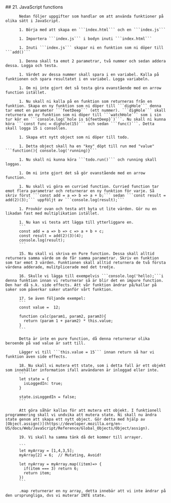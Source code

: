 <!doctype html>
<html>
	<head>
		<title>JavaScript Exercises</title>## 21. JavaScript functions

          Nedan följer uppgifter som handlar om att använda funktioner på olika sätt i JavaScript.
          
          1. Börja med att skapa en ```ìndex.html``` och en ```index.js```
          
          1. Importera ```index.js``` i bodyn inuti ```index.html```
          
          1. Inuti ```index.js``` skapar ni en funktion som ni döper till ```add()```
          
          1. Denna skall ta emot 2 parametrar, två nummer och sedan addera dessa. Logga och testa.
          
          1. Värdet av dessa nummer skall spara i en variabel. Kalla på funktionen och spara resultatet i en variabel. Logga variabeln.
          
          1. Om ni inte gjort det så testa göra ovanstående med en arrow function istället.
          
          1. Nu skall ni kalla på en funktion som returneras från en funktion. Skapa en ny funktion som ni döper till ```digHole``` denna tar emot en parameter ```feetDeep``` (ett nummer). ```digHole``` skall returnera en ny funktion som ni döper till ```watchHole``` som i sin tur kör en ```console.log(`hole is ${feetDeep}`)```. Nu skall ni kunna köra ```const func = dighole(15)``` och sedan ```func()```. Detta skall logga 15 i consollen.
          
          1. Skapa ett nytt object som ni döper till todo.
          
          1. Detta object skall ha en "key" döpt till run med "value" ```function(){ console.log('running)}```
          
          1. Nu skall ni kunna köra ```todo.run()``` och running skall loggas.
          
          1. Om ni inte gjort det så gör ovanstående med en arrow function.
          
          1. Nu skall vi göra en curried function. Curried function tar emot flera parametrar och returnerar en ny funktion för varje. Så skriv först ```const add = a => b => a + b;``` sedan ```const result = add(2)(3);``` uppföljt av ```console.log(result);```
          
          1. Provkör ovan och testa att byta ut lite värden. Gör nu en likadan fast med multiplikation istället.
          
          1. Nu kan vi testa att lägga till ytterliggare en.
          ```
          const add = a => b => c => a + b + c;
          const result = add(2)(3)(4);
          console.log(result);
          ```
          
          15. Nu skall vi skriva en Pure function. Dessa skall alltid returnera samma värde om de får samma parametrar. Skriv en funktion som tar emot 3 värden. Funktionen skall alltid returnera de två första värdena adderade, mulitplicerade med det tredje.
          
          16. Skulle vi lägga till exempelvis ```console.log('hello);```i denna funktion innan vi returnerar så är blir det en impure function. Den har då s.k. side effects. Att vår funktion ändrar på/kallar på saker som påverkar saker utanför vårt funktion.
          
          17. Se även följande exempel:
          ```
          const value =  12;
          
          function calc(param1, param2, param3){
            return (param 1 + param2) * this.value;
          }
          ```
          
          Detta är inte en pure function, då denna returnerar olika beroende på vad value är satt till.
          
          Lägger vi till ```this.value = 15``` innan return så har vi funktion även side effects.
          
          18. Nu skall vi mutera ett state, som i detta fall är ett objekt som innehåller information ifall användaren är inloggad eller inte.
          ```
          let state = {
            isLoggedIn: true;
          }
          
          state.isLoggedIn = false;
          ```
          
          Att göra såhär kallas för att mutera ett objekt. I funktionell programmering skall vi undvika att mutera state. Ni skall nu ändra state genom att skapa ett nytt object. Gör detta med hjälp av [Object.assign()](https://developer.mozilla.org/en-US/docs/Web/JavaScript/Reference/Global_Objects/Object/assign).
          
          19. Vi skall ha samma tänk då det kommer till arrayer.
          
          ```
          let myArray = [1,4,3,5];
          myArray[2] = 6;  // Mutating, Avoid!
          
          let nyArray = myArray.map((item)=> {
            if(item === 3) return 6;
            return item;
          })
          ```
          
          .map returnerar en ny array, detta innebär att vi inte ändrar på den ursprungliga, dvs vi muterar INTE state.

